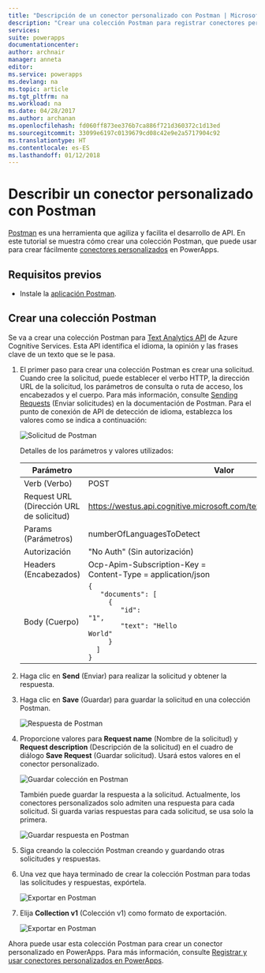 ```yaml
---
title: "Descripción de un conector personalizado con Postman | Microsoft Docs"
description: "Crear una colección Postman para registrar conectores personalizados"
services: 
suite: powerapps
documentationcenter: 
author: archnair
manager: anneta
editor: 
ms.service: powerapps
ms.devlang: na
ms.topic: article
ms.tgt_pltfrm: na
ms.workload: na
ms.date: 04/28/2017
ms.author: archanan
ms.openlocfilehash: fd060ff873ee376b7ca886f721d360372c1d13ed
ms.sourcegitcommit: 33099e6197c0139679cd08c42e9e2a5717904c92
ms.translationtype: HT
ms.contentlocale: es-ES
ms.lasthandoff: 01/12/2018
---
```

# <a name="describe-a-custom-connector-with-postman"></a>Describir un conector personalizado con Postman
[Postman](https://www.getpostman.com/) es una herramienta que agiliza y facilita el desarrollo de API. En este tutorial se muestra cómo crear una colección Postman, que puede usar para crear fácilmente [conectores personalizados](register-custom-api.md) en PowerApps.

## <a name="prerequisites"></a>Requisitos previos
* Instale la [aplicación Postman](https://www.getpostman.com/apps).

## <a name="create-a-postman-collection"></a>Crear una colección Postman
Se va a crear una colección Postman para [Text Analytics API](https://www.microsoft.com/cognitive-services/en-us/text-analytics-api) de Azure Cognitive Services. Esta API identifica el idioma, la opinión y las frases clave de un texto que se le pasa.

1. El primer paso para crear una colección Postman es crear una solicitud. Cuando cree la solicitud, puede establecer el verbo HTTP, la dirección URL de la solicitud, los parámetros de consulta o ruta de acceso, los encabezados y el cuerpo. Para más información, consulte [Sending Requests](https://www.getpostman.com/docs/requests) (Enviar solicitudes) en la documentación de Postman. Para el punto de conexión de API de detección de idioma, establezca los valores como se indica a continuación:
   
    ![Solicitud de Postman](./media/postman-collection/request.png)
   
    Detalles de los parámetros y valores utilizados:
   
   | Parámetro | Valor |
   | --- | --- |
   | Verb (Verbo) |POST |
   | Request URL (Dirección URL de solicitud) |https://westus.api.cognitive.microsoft.com/text/analytics/v2.0/languages |
   | Params (Parámetros) |numberOfLanguagesToDetect |
   | Autorización |"No Auth" (Sin autorización) |
   | Headers (Encabezados) |Ocp-Apim-Subscription-Key = <your subscription key> <br/>Content-Type = application/json |
   | Body (Cuerpo) |<code>{<br/>&nbsp;&nbsp;&nbsp;"documents": [<br/>&nbsp;&nbsp;&nbsp;&nbsp;&nbsp;{<br/>&nbsp;&nbsp;&nbsp;&nbsp;&nbsp;&nbsp;&nbsp;&nbsp;"id": "1",<br/>&nbsp;&nbsp;&nbsp;&nbsp;&nbsp;&nbsp;&nbsp;&nbsp;"text": "Hello World"<br/>&nbsp;&nbsp;&nbsp;&nbsp;&nbsp;}<br/>&nbsp;&nbsp;]<br/>}<code> |
2. Haga clic en **Send** (Enviar) para realizar la solicitud y obtener la respuesta.
3. Haga clic en **Save** (Guardar) para guardar la solicitud en una colección Postman.
   
    ![Respuesta de Postman](./media/postman-collection/request-response-save.png)
4. Proporcione valores para **Request name** (Nombre de la solicitud) y **Request description** (Descripción de la solicitud) en el cuadro de diálogo **Save Request** (Guardar solicitud). Usará estos valores en el conector personalizado.
   
    ![Guardar colección en Postman](./media/postman-collection/save-request-note.png)
   
    También puede guardar la respuesta a la solicitud. Actualmente, los conectores personalizados solo admiten una respuesta para cada solicitud. Si guarda varias respuestas para cada solicitud, se usa solo la primera.
   
    ![Guardar respuesta en Postman](./media/postman-collection/save-response.png)
5. Siga creando la colección Postman creando y guardando otras solicitudes y respuestas.
6. Una vez que haya terminado de crear la colección Postman para todas las solicitudes y respuestas, expórtela.
   
    ![Exportar en Postman](./media/postman-collection/export.png)
7. Elija **Collection v1** (Colección v1) como formato de exportación.
   
    ![Exportar en Postman](./media/postman-collection/export2.png)

Ahora puede usar esta colección Postman para crear un conector personalizado en PowerApps. Para más información, consulte [Registrar y usar conectores personalizados en PowerApps](register-custom-api.md). 

